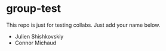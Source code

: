 # group-test
This repo is just for testing collabs.
Just add your name below.

- Julien Shishkovskiy
- Connor Michaud
